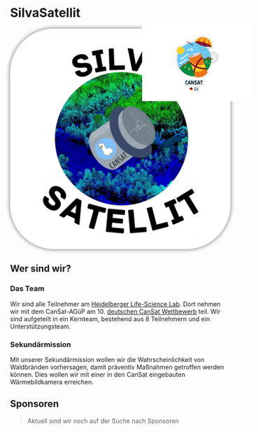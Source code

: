 # SilvaSatellit

<div style="position: relative">
<img src="./images/logo.jpeg" alt="Logo" style="border-radius:20%; box-shadow:0 0 10px 1px grey">

<img src="./images/CanSatLogo.png" alt="CanSat Logo" style="position: absolute; top: -20%;right:-35%;scale:.5">
</div>

## Wer sind wir?

### Das Team

Wir sind alle Teilnehmer am [Heidelberger Life-Science Lab](https://www.life-science-lab.org/cms). Dort nehmen wir mit dem CanSat-AGüP am 10. [deutschen CanSat Wettbewerb](https://www.cansat.de) teil. Wir sind aufgeteilt in ein Kernteam, bestehend aus 8 Teilnehmern und ein Unterstützungsteam.

### Sekundärmission

Mit unserer Sekundärmission wollen wir die Wahrscheinlichkeit von Waldbränden vorhersagen, damit präventiv Maßnahmen getroffen werden können. Dies wollen wir mit einer in den CanSat eingebauten Wärmebildkamera erreichen.

## Sponsoren

> Aktuell sind wir noch auf der Suche nach Sponsoren